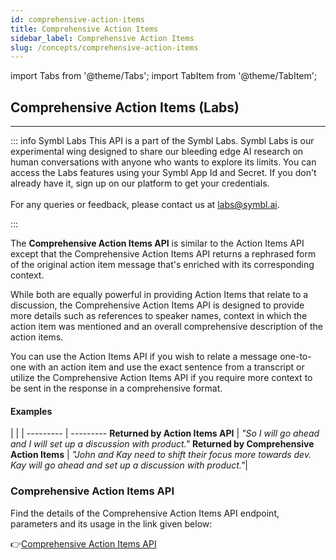 ```yaml
---
id: comprehensive-action-items
title: Comprehensive Action Items
sidebar_label: Comprehensive Action Items
slug: /concepts/comprehensive-action-items
---
```


import Tabs from '@theme/Tabs';
import TabItem from '@theme/TabItem';

## Comprehensive Action Items (Labs)
---
::: info Symbl Labs
This API is a part of the Symbl Labs. Symbl Labs is our experimental wing designed to share our bleeding edge AI research on human conversations with anyone who wants to explore its limits. You can access the Labs features using your Symbl App Id and Secret. If you don't already have it, sign up on our platform to get your credentials. <br/><br/>
For any queries or feedback, please contact us at labs@symbl.ai.

:::

The **Comprehensive Action Items API** is similar to the Action Items API except that the Comprehensive Action Items API returns a rephrased form of the original action item message that's enriched with its corresponding context.

While both are equally powerful in providing Action Items that relate to a discussion, the Comprehensive Action Items API is designed to provide more details such as references to speaker names, context in which the action item was mentioned and an overall comprehensive description of the action items. 

You can use the Action Items API if you wish to relate a message one-to-one with an action item and use the exact sentence from a transcript or utilize the Comprehensive Action Items API if you require more context to be sent in the response in a comprehensive format.

#### Examples 
 |  | 
| --------- | --------- 
**Returned by Action Items API** | *"So I will go ahead and I will set up a discussion with product."*
**Returned by Comprehensive Action Items** | *"John and Kay need to shift their focus more towards dev. Kay will go ahead and set up a discussion with product."*| 

### Comprehensive Action Items API

Find the details of the Comprehensive Action Items API endpoint, parameters and its usage in the link given below:

👉[Comprehensive Action Items API](/docs/conversation-api/comprehensive-action-items)